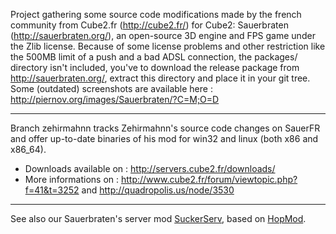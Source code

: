 Project gathering some source code modifications made by the french community from Cube2.fr (http://cube2.fr/) for Cube2: Sauerbraten (http://sauerbraten.org/), an open-source 3D engine and FPS game under the Zlib license.
Because of some license problems and other restriction like the 500MB limit of a push and a bad ADSL connection, the packages/ directory isn't included, you've to download the release package from http://sauerbraten.org/, extract this directory and place it in your git tree.
Some (outdated) screenshots are available here : http://piernov.org/images/Sauerbraten/?C=M;O=D


---


Branch zehirmahnn tracks Zehirmahnn's source code changes on SauerFR and offer up-to-date binaries of his mod for win32 and linux (both x86 and x86\_64).
  * Downloads available on : http://servers.cube2.fr/downloads/
  * More informations on : http://www.cube2.fr/forum/viewtopic.php?f=41&t=3252 and http://quadropolis.us/node/3530


---


See also our Sauerbraten's server mod [SuckerServ](http://suckerserv.googlecode.com), based on [HopMod](http://hopmod.googlecode.com).